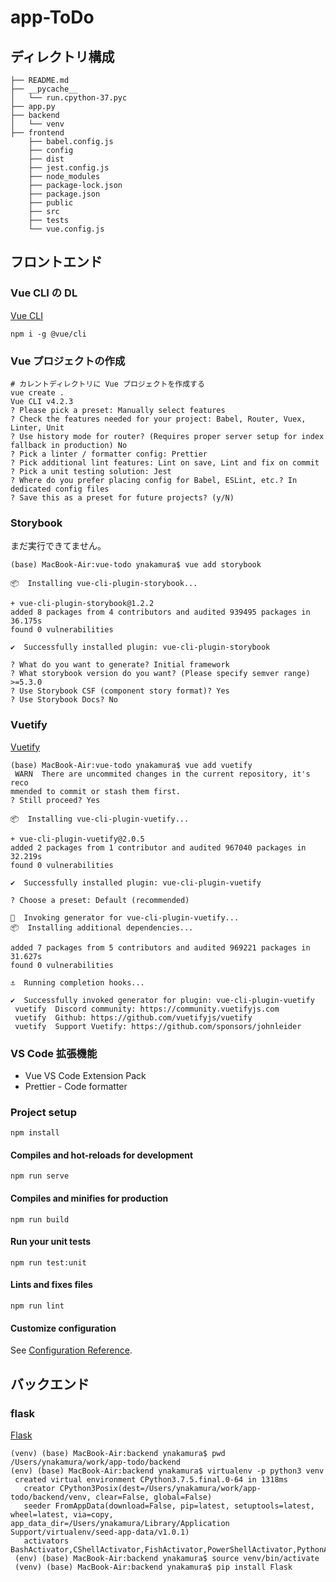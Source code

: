 # app-ToDo

## ディレクトリ構成

```
├── README.md
├── __pycache__
│   └── run.cpython-37.pyc
├── app.py
├── backend
│   └── venv
├── frontend
    ├── babel.config.js
    ├── config
    ├── dist
    ├── jest.config.js
    ├── node_modules
    ├── package-lock.json
    ├── package.json
    ├── public
    ├── src
    ├── tests
    └── vue.config.js
 ```

## フロントエンド

### Vue CLI の DL

[Vue CLI](https://cli.vuejs.org/)

```
npm i -g @vue/cli
```

### Vue プロジェクトの作成

```
# カレントディレクトリに Vue プロジェクトを作成する
vue create .
Vue CLI v4.2.3
? Please pick a preset: Manually select features
? Check the features needed for your project: Babel, Router, Vuex, Linter, Unit
? Use history mode for router? (Requires proper server setup for index fallback in production) No
? Pick a linter / formatter config: Prettier
? Pick additional lint features: Lint on save, Lint and fix on commit
? Pick a unit testing solution: Jest
? Where do you prefer placing config for Babel, ESLint, etc.? In dedicated config files
? Save this as a preset for future projects? (y/N) 
```

### Storybook

まだ実行できてません。

```
(base) MacBook-Air:vue-todo ynakamura$ vue add storybook

📦  Installing vue-cli-plugin-storybook...

+ vue-cli-plugin-storybook@1.2.2
added 8 packages from 4 contributors and audited 939495 packages in 36.175s
found 0 vulnerabilities

✔  Successfully installed plugin: vue-cli-plugin-storybook

? What do you want to generate? Initial framework
? What storybook version do you want? (Please specify semver range) >=5.3.0
? Use Storybook CSF (component story format)? Yes
? Use Storybook Docs? No
```

### Vuetify
[Vuetify](https://vuetifyjs.com/ja/)

```
(base) MacBook-Air:vue-todo ynakamura$ vue add vuetify
 WARN  There are uncommited changes in the current repository, it's reco
mmended to commit or stash them first.
? Still proceed? Yes

📦  Installing vue-cli-plugin-vuetify...

+ vue-cli-plugin-vuetify@2.0.5
added 2 packages from 1 contributor and audited 967040 packages in 32.219s
found 0 vulnerabilities

✔  Successfully installed plugin: vue-cli-plugin-vuetify

? Choose a preset: Default (recommended)

🚀  Invoking generator for vue-cli-plugin-vuetify...
📦  Installing additional dependencies...

added 7 packages from 5 contributors and audited 969221 packages in 31.627s
found 0 vulnerabilities

⚓  Running completion hooks...

✔  Successfully invoked generator for plugin: vue-cli-plugin-vuetify
 vuetify  Discord community: https://community.vuetifyjs.com
 vuetify  Github: https://github.com/vuetifyjs/vuetify
 vuetify  Support Vuetify: https://github.com/sponsors/johnleider
```

### VS Code 拡張機能

- Vue VS Code Extension Pack
- Prettier - Code formatter

### Project setup
```
npm install
```

#### Compiles and hot-reloads for development
```
npm run serve
```

#### Compiles and minifies for production
```
npm run build
```

#### Run your unit tests
```
npm run test:unit
```

#### Lints and fixes files
```
npm run lint
```

#### Customize configuration
See [Configuration Reference](https://cli.vuejs.org/config/).


## バックエンド

### flask

[Flask](https://a2c.bitbucket.io/flask/)

```
(venv) (base) MacBook-Air:backend ynakamura$ pwd
/Users/ynakamura/work/app-todo/backend
(env) (base) MacBook-Air:backend ynakamura$ virtualenv -p python3 venv
 created virtual environment CPython3.7.5.final.0-64 in 1318ms
   creator CPython3Posix(dest=/Users/ynakamura/work/app-todo/backend/venv, clear=False, global=False)
   seeder FromAppData(download=False, pip=latest, setuptools=latest, wheel=latest, via=copy, app_data_dir=/Users/ynakamura/Library/Application Support/virtualenv/seed-app-data/v1.0.1)
   activators BashActivator,CShellActivator,FishActivator,PowerShellActivator,PythonActivator,XonshActivator
 (env) (base) MacBook-Air:backend ynakamura$ source venv/bin/activate
 (venv) (base) MacBook-Air:backend ynakamura$ pip install Flask
 ```